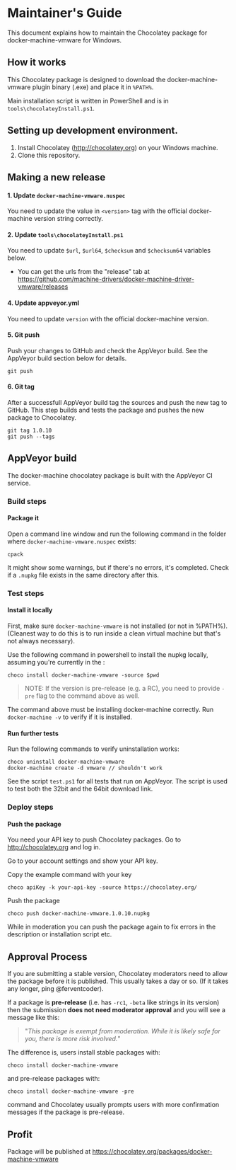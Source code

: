 # Maintainer's Guide

This document explains how to maintain the Chocolatey package
for docker-machine-vmware for Windows.

## How it works

This Chocolatey package is designed to download the docker-machine-vmware
plugin binary (.exe) and place it in `%PATH%`.

Main installation script is written in PowerShell and is in
`tools\chocolateyInstall.ps1`.

## Setting up development environment.

1. Install Chocolatey (http://chocolatey.org) on your
   Windows machine.
3. Clone this repository.

## Making a new release

#### 1. Update `docker-machine-vmware.nuspec`

You need to update the value in `<version>` tag with
the official docker-machine version string correctly.

#### 2. Update `tools\chocolateyInstall.ps1`

You need to update `$url`, `$url64`, `$checksum` and `$checksum64`
variables below.

* You can get the urls from the "release" tab at
  https://github.com/machine-drivers/docker-machine-driver-vmware/releases

#### 4. Update appveyor.yml

You need to update `version` with the official docker-machine version.

#### 5. Git push

Push your changes to GitHub and check the AppVeyor build. See the AppVeyor build section below for details.

    git push

#### 6. Git tag

After a successfull AppVeyor build tag the sources and push the new tag to GitHub. This step builds and tests the package and pushes the new package to Chocolatey.

    git tag 1.0.10
    git push --tags

## AppVeyor build

The docker-machine chocolatey package is built with the AppVeyor CI service.

### Build steps

#### Package it

Open a command line window and run the following command in the folder
where `docker-machine-vmware.nuspec` exists:

    cpack

It might show some warnings, but if there's no errors, it's completed.
Check if a `.nupkg` file exists in the same directory after this.

### Test steps

#### Install it locally

First, make sure `docker-machine-vmware` is not installed (or not in %PATH%). (Cleanest
way to do this is to run inside a clean virtual machine but that's not
always necessary).

Use the following command in powershell to install the nupkg locally, assuming
you're currently in the :

    choco install docker-machine-vmware -source $pwd

> NOTE: If the version is pre-release (e.g. a RC), you need to provide
> `-pre` flag to the command above as well.

The command above must be installing docker-machine correctly. Run `docker-machine -v`
to verify if it is installed.

#### Run further tests

Run the following commands to verify uninstallation works:

    choco uninstall docker-machine-vmware
    docker-machine create -d vmware // shouldn't work

See the script `test.ps1` for all tests that run on AppVeyor. The script is used to test both the 32bit and the 64bit download link.

### Deploy steps

#### Push the package

You need your API key to push Chocolatey packages.
Go to http://chocolatey.org and log in.

Go to your account settings and show your API key.

Copy the example command with your key

    choco apiKey -k your-api-key -source https://chocolatey.org/

Push the package

    choco push docker-machine-vmware.1.0.10.nupkg

While in moderation you can push the package again to fix errors in the description or installation script etc.

## Approval Process

If you are submitting a stable version, Chocolatey moderators need to
allow the package before it is published. This usually takes a day or
so. (If it takes any longer, ping @ferventcoder).

If a package is **pre-release** (i.e. has `-rc1`, `-beta` like strings
in its version) then the submission **does not need moderator approval**
and you will see a message like this:

> "*This package is exempt from moderation. While it is likely safe for you,
> there is more risk involved.*"

The difference is, users install stable packages with:

    choco install docker-machine-vmware

and pre-release packages with:

    choco install docker-machine-vmware -pre

command and Chocolatey usually prompts users with more confirmation
messages if the package is pre-release.

## Profit

Package will be published at https://chocolatey.org/packages/docker-machine-vmware
